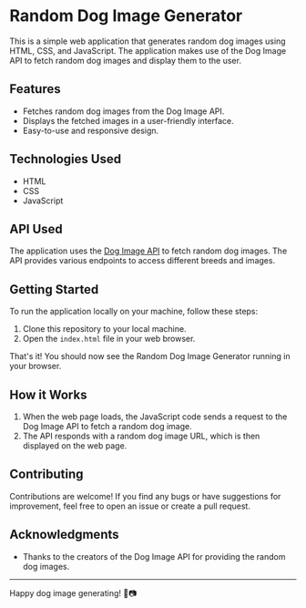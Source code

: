 # Random Dog Image Generator

This is a simple web application that generates random dog images using HTML, CSS, and JavaScript. The application makes use of the Dog Image API to fetch random dog images and display them to the user.

## Features

- Fetches random dog images from the Dog Image API.
- Displays the fetched images in a user-friendly interface.
- Easy-to-use and responsive design.

## Technologies Used

- HTML
- CSS
- JavaScript

## API Used

The application uses the [Dog Image API]() to fetch random dog images. The API provides various endpoints to access different breeds and images.

## Getting Started

To run the application locally on your machine, follow these steps:

1. Clone this repository to your local machine.
2. Open the `index.html` file in your web browser.

That's it! You should now see the Random Dog Image Generator running in your browser.

## How it Works

1. When the web page loads, the JavaScript code sends a request to the Dog Image API to fetch a random dog image.
2. The API responds with a random dog image URL, which is then displayed on the web page.

## Contributing

Contributions are welcome! If you find any bugs or have suggestions for improvement, feel free to open an issue or create a pull request.


## Acknowledgments

- Thanks to the creators of the Dog Image API for providing the random dog images.

---

Happy dog image generating! 🐶📷
